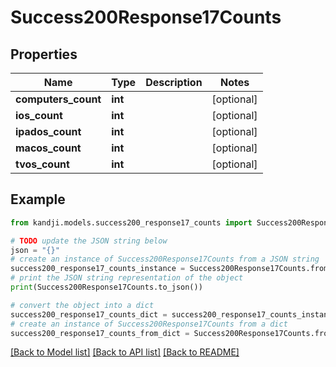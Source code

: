 # Success200Response17Counts


## Properties

Name | Type | Description | Notes
------------ | ------------- | ------------- | -------------
**computers_count** | **int** |  | [optional] 
**ios_count** | **int** |  | [optional] 
**ipados_count** | **int** |  | [optional] 
**macos_count** | **int** |  | [optional] 
**tvos_count** | **int** |  | [optional] 

## Example

```python
from kandji.models.success200_response17_counts import Success200Response17Counts

# TODO update the JSON string below
json = "{}"
# create an instance of Success200Response17Counts from a JSON string
success200_response17_counts_instance = Success200Response17Counts.from_json(json)
# print the JSON string representation of the object
print(Success200Response17Counts.to_json())

# convert the object into a dict
success200_response17_counts_dict = success200_response17_counts_instance.to_dict()
# create an instance of Success200Response17Counts from a dict
success200_response17_counts_from_dict = Success200Response17Counts.from_dict(success200_response17_counts_dict)
```
[[Back to Model list]](../README.md#documentation-for-models) [[Back to API list]](../README.md#documentation-for-api-endpoints) [[Back to README]](../README.md)


